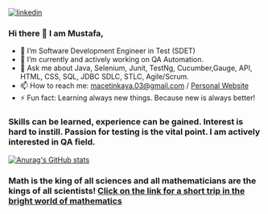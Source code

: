 [![linkedin](https://img.shields.io/badge/Linkedin-000000?style=for-the-badge&logo=Linkedin&logoColor=white)](https://linkedin.com/in/mustafa-çetinkaya-b61741216)  
### Hi there 👋 I am Mustafa,

- 🔭 I’m Software Development Engineer in Test (SDET)
- 🌱 I’m currently and actively working on QA Automation.
- 💬 Ask me about Java, Selenium, Junit, TestNg, Cucumber,Gauge, API, HTML, CSS, SQL, JDBC SDLC, STLC, Agile/Scrum.
- 📫 How to reach me: macetinkaya.03@gmail.com / [Personal Website](https://mustafaalicetinkaya.w3spaces.com)
- ⚡ Fun fact: Learning always new things. Because new is always better!

### Skills can be learned, experience can be gained. Interest is hard to instill. Passion for testing is the vital point. I am actively interested in QA field. 

[![Anurag's GitHub stats](https://github-readme-stats.vercel.app/api?username=MustafaAliCetinkaya)](https://github.com/MustafaAliCetinkaya/github-readme-stats)


### Math is the king of all sciences and all mathematicians are the kings of all scientists! [Click on the link for a short trip in the bright world of mathematics](https://mustafaalicetinkaya.github.io/MustafaAliCetinkaya/index.html)
